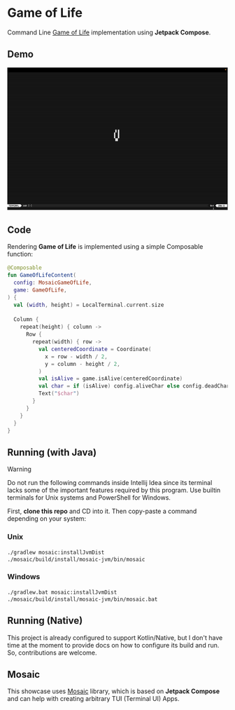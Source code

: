 # Game of Life

Command Line
[Game of Life](https://en.wikipedia.org/wiki/Conway%27s_Game_of_Life)
implementation using **Jetpack Compose**.

## Demo

![](demo.gif)

## Code

Rendering **Game of Life** is implemented using a simple Composable function:

```kotlin
@Composable
fun GameOfLifeContent(
  config: MosaicGameOfLife,
  game: GameOfLife,
) {
  val (width, height) = LocalTerminal.current.size

  Column {
    repeat(height) { column ->
      Row {
        repeat(width) { row ->
          val centeredCoordinate = Coordinate(
            x = row - width / 2,
            y = column - height / 2,
          )
          val isAlive = game.isAlive(centeredCoordinate)
          val char = if (isAlive) config.aliveChar else config.deadChar
          Text("$char")
        }
      }
    }
  }
}
```

## Running (with Java)

> [!WARNING]
> Do not run the following commands inside Intellij Idea since its terminal
> lacks some of the important features required by this program. Use builtin
> terminals for Unix systems and PowerShell for Windows.

First, **clone this repo** and CD into it. Then copy-paste a command depending
on your system:

### Unix

```shell
./gradlew mosaic:installJvmDist
./mosaic/build/install/mosaic-jvm/bin/mosaic
```

### Windows

```shell
./gradlew.bat mosaic:installJvmDist
./mosaic/build/install/mosaic-jvm/bin/mosaic.bat
```

## Running (Native)

This project is already configured to support Kotlin/Native, but I don't have
time at the moment to provide docs on how to configure its build and run. So,
contributions are welcome.

## Mosaic

This showcase uses [Mosaic](https://github.com/JakeWharton/mosaic) library,
which is based on **Jetpack Compose** and can help with creating arbitrary TUI
(Terminal UI) Apps.

